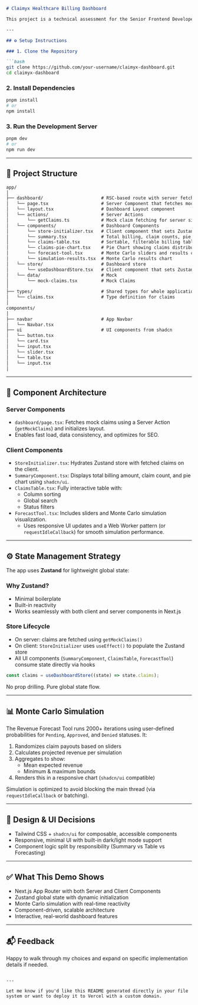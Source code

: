 ```md
# Claimyx Healthcare Billing Dashboard

This project is a technical assessment for the Senior Frontend Developer position at Claimyx. It implements a healthcare billing dashboard with interactive visualizations, real-time simulations, and data management using Next.js 14+, Tailwind CSS, TypeScript, Zustand, and shadcn/ui.

---

## ⚙️ Setup Instructions

### 1. Clone the Repository

```bash
git clone https://github.com/your-username/claimyx-dashboard.git
cd claimyx-dashboard
```

### 2. Install Dependencies

```bash
pnpm install
# or
npm install
```

### 3. Run the Development Server

```bash
pnpm dev
# or
npm run dev
```

---

## 📁 Project Structure

```txt
app/
│
├── dashboard/                      # RSC-based route with server fetching
│   └── page.tsx                    # Server Component that fetches mock claims
│   └── layout.tsx                  # Dashboard Layout component
│   └── actions/                    # Server Actions
│       └── getClaims.ts            # Mock claim fetching for server side
│   └── components/                 # Dashboard Components
│       └── store-initializer.tsx   # Client component that sets Zustand store
│       └── summary.tsx             # Total billing, claim counts, pie chart
│       └── claims-table.tsx        # Sortable, filterable billing table
│       └── claims-pie-chart.tsx    # Pie Chart showing claims distribution
│       └── forecast-tool.tsx       # Monte Carlo sliders and results chart
│       └── simulation-results.tsx  # Monte Carlo results chart
│   └── store/                      # Dashboard store
│       └── useDashboardStore.tsx   # Client component that sets Zustand store
│   └── data/                       # Mock 
│       └── mock-claims.tsx         # Mock Claims
│
├── types/                          # Shared types for whole application 
│   └── claims.tsx                  # Type definition for claims
│
components/
│
├── navbar                          # App Navbar
│   └── Navbar.tsx 
├── ui                              # UI components from shadcn
│   └── button.tsx 
│   └── card.tsx 
│   └── input.tsx 
│   └── slider.tsx 
│   └── table.tsx 
│   └── input.tsx 
│

```

---

## 🧱 Component Architecture

### **Server Components**
- `dashboard/page.tsx`: Fetches mock claims using a Server Action (`getMockClaims`) and initializes layout.
- Enables fast load, data consistency, and optimizes for SEO.

### **Client Components**
- `StoreInitializer.tsx`: Hydrates Zustand store with fetched claims on the client.
- `SummaryComponent.tsx`: Displays total billing amount, claim count, and pie chart using `shadcn/ui`.
- `ClaimsTable.tsx`: Fully interactive table with:
  - Column sorting
  - Global search
  - Status filters
- `ForecastTool.tsx`: Includes sliders and Monte Carlo simulation visualization.
  - Uses responsive UI updates and a Web Worker pattern (or `requestIdleCallback`) for smooth simulation performance.

---

## ⚙️ State Management Strategy

The app uses **Zustand** for lightweight global state:

### Why Zustand?
- Minimal boilerplate
- Built-in reactivity
- Works seamlessly with both client and server components in Next.js

### Store Lifecycle
- On server: claims are fetched using `getMockClaims()`
- On client: `StoreInitializer` uses `useEffect()` to populate the Zustand store
- All UI components (`SummaryComponent`, `ClaimsTable`, `ForecastTool`) consume state directly via hooks

```ts
const claims = useDashboardStore((state) => state.claims);
```

No prop drilling. Pure global state flow.

---

## 📊 Monte Carlo Simulation

The Revenue Forecast Tool runs 2000+ iterations using user-defined probabilities for `Pending`, `Approved`, and `Denied` statuses. It:

1. Randomizes claim payouts based on sliders
2. Calculates projected revenue per simulation
3. Aggregates to show:
   - Mean expected revenue
   - Minimum & maximum bounds
4. Renders this in a responsive chart (`shadcn/ui` compatible)

Simulation is optimized to avoid blocking the main thread (via `requestIdleCallback` or batching).

---

## 🎨 Design & UI Decisions

- Tailwind CSS + `shadcn/ui` for composable, accessible components
- Responsive, minimal UI with built-in dark/light mode support
- Component logic split by responsibility (Summary vs Table vs Forecasting)

---

## ✅ What This Demo Shows

- Next.js App Router with both Server and Client Components
- Zustand global state with dynamic initialization
- Monte Carlo simulation with real-time reactivity
- Component-driven, scalable architecture
- Interactive, real-world dashboard features

---

## 📬 Feedback

Happy to walk through my choices and expand on specific implementation details if needed.

```

---

Let me know if you'd like this README generated directly in your file system or want to deploy it to Vercel with a custom domain.